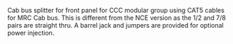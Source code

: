 Cab bus splitter for front panel for CCC modular group using CAT5 cables for MRC Cab bus. This is different from the NCE version as the 1/2 and 7/8 pairs are straight thru.
A barrel jack and jumpers are provided for optional power injection.
  
